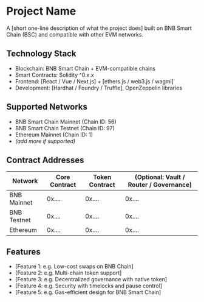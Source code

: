# Project Name

A [short one-line description of what the project does] built on BNB Smart Chain (BSC) and compatible with other EVM networks.

## Technology Stack

- Blockchain: BNB Smart Chain + EVM-compatible chains  
- Smart Contracts: Solidity ^0.x.x  
- Frontend: [React / Vue / Next.js] + [ethers.js / web3.js / wagmi]  
- Development: [Hardhat / Foundry / Truffle], OpenZeppelin libraries  

## Supported Networks

- BNB Smart Chain Mainnet (Chain ID: 56)  
- BNB Smart Chain Testnet (Chain ID: 97)  
- Ethereum Mainnet (Chain ID: 1)  
- *(add more if supported)*  

## Contract Addresses

| Network  | Core Contract | Token Contract | (Optional: Vault / Router / Governance) |
|----------|---------------|----------------|-----------------------------------------|
| BNB Mainnet | 0x.... | 0x.... | 0x.... |
| BNB Testnet | 0x.... | 0x.... | 0x.... |
| Ethereum    | 0x.... | 0x.... | 0x.... |

## Features

- [Feature 1: e.g. Low-cost swaps on BNB Chain]  
- [Feature 2: e.g. Multi-chain token support]  
- [Feature 3: e.g. Decentralized governance with native token]  
- [Feature 4: e.g. Security with timelocks and pause control]  
- [Feature 5: e.g. Gas-efficient design for BNB Smart Chain]